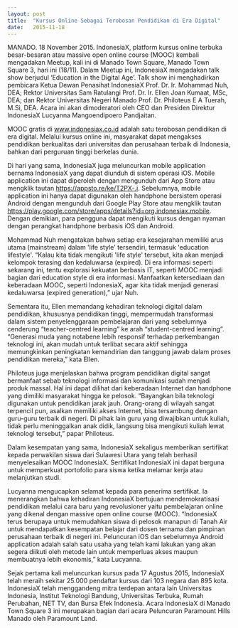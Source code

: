 ```yaml
---
layout: post
title:  "Kursus Online Sebagai Terobosan Pendidikan di Era Digital"
date:   2015-11-18
---
```


MANADO. 18 November 2015. IndonesiaX, platform kursus online terbuka besar-besaran atau massive open online course (MOOC) kembali mengadakan Meetup, kali ini di Manado Town Square, Manado Town Square 3, hari ini (18/11). Dalam Meetup ini, IndonesiaX mengadakan talk show berjudul ‘Education in the Digital Age’. Talk show ini menghadirkan pembicara Ketua Dewan Penasihat IndonesiaX Prof. Dr. Ir. Mohammad Nuh, DEA; Rektor Universitas Sam Ratulangi Prof. Dr. Ir. Ellen Joan Kumaat, MSc, DEA; dan Rektor Universitas Negeri Manado Prof. Dr. Philoteus E A Tuerah, M.Si, DEA. Acara ini akan dimoderatori oleh CEO dan Presiden Direktur IndonesiaX Lucyanna Mangoendipoero Pandjaitan.
 
MOOC gratis di www.indonesiax.co.id adalah satu terobosan pendidikan di era digital. Melalui kursus online ini, masyarakat dapat mengakses pendidikan berkualitas dari universitas dan perusahaan terbaik di Indonesia, bahkan dari perguruan tinggi berkelas dunia.
 
Di hari yang sama, IndonesiaX juga meluncurkan mobile application bernama IndonesiaX yang dapat diunduh di sistem operasi iOS. Mobile application ini dapat diperoleh dengan mengunduh dari App Store atau mengklik tautan https://appsto.re/ke/T2PX-.i. Sebelumnya, mobile application ini hanya dapat digunakan oleh handphone bersistem operasi Android dengan mengunduh dari Google Play Store atau mengklik tautan https://play.google.com/store/apps/details?id=org.indonesiax.mobile. Dengan demikian, para pengguna dapat mengikuti kursus dengan nyaman dengan perangkat handphone berbasis iOS dan Android.
 
Mohammad Nuh mengatakan bahwa setiap era kesejarahan memiliki arus utama (mainstream) dalam 'life style' tersendiri, termasuk 'education lifestyle'. “Kalau kita tidak mengikuti 'life style' tersebut, kita akan menjadi kelompok terasing dan kedaluwarsa (expired). Di era informasi seperti sekarang ini, tentu explorasi kekuatan berbasis IT, seperti MOOC menjadi bagian dari education style di era informasi. Manfaatkan ketersediaan dan keberadaan MOOC, seperti IndonesiaX, agar kita tidak menjadi generasi kedaluwarsa (expired generation),” ujar Nuh.
 
Sementara itu, Ellen memandang kehadiran teknologi digital dalam pendidikan, khususnya pendidikan tinggi, mempermudah transformasi dalam sistem penyelenggaraan pembelajaran dari yang sebelumnya cenderung “teacher-centred learning” ke arah “student-centred learning”. “Generasi muda yang notabene lebih responsif terhadap perkembangan teknologi ini, akan mudah untuk terlibat secara aktif sehingga memungkinkan peningkatan kemandirian dan tanggung jawab dalam proses pendidikan mereka,” kata Ellen.
 
Philoteus juga menjelaskan bahwa program pendidikan digital sangat bermanfaat sebab teknologi informasi dan komunikasi sudah menjadi produk massal. Hal ini dapat dilihat dari keberadaan Internet dan handphone yang dimiliki masyarakat hingga ke pelosok. “Bayangkan bila teknologi digunakan untuk pendidikan jarak jauh. Orang-orang di wilayah sangat terpencil pun, asalkan memiliki akses Internet, bisa tersambung dengan guru-guru terbaik di negeri. Di pihak lain guru yang diwajibkan untuk kuliah, tidak perlu meninggalkan anak didik, langsung bisa mengikuti kuliah lewat teknologi tersebut,” papar Philoteus.
 
Dalam kesempatan yang sama, IndonesiaX sekaligus memberikan sertifikat kepada perwakilan siswa dari Sulawesi Utara yang telah berhasil menyelesaikan MOOC IndonesiaX. Sertifikat IndonesiaX ini dapat berguna untuk memperkuat portofolio para siswa ketika melamar kerja atau melanjutkan studi.
 
Lucyanna mengucapkan selamat kepada para penerima sertifikat. Ia menerangkan bahwa kehadiran IndonesiaX bertujuan mendemokratisasi pendidikan melalui cara baru yang revolusioner yaitu pembelajaran online yang dikenal dengan massive open online course (MOOC). “IndonesiaX terus berupaya untuk memudahkan siswa di pelosok manapun di Tanah Air untuk mendapatkan kesempatan belajar dari dosen ternama dan pimpinan perusahaan terbaik di negeri ini. Peluncuran iOS dan sebelumnya Android application adalah salah satu usaha yang telah kami lakukan yang akan segera diikuti oleh metode lain untuk memperluas akses maupun membuatnya lebih ekonomis,” kata Lucyanna.
 
Sejak pertama kali meluncurkan kursus pada 17 Agustus 2015, IndonesiaX telah meraih sekitar 25.000 pendaftar kursus dari 103 negara dan 895 kota. IndonesiaX telah menggandeng mitra terdepan antara lain Universitas Indonesia, Institut Teknologi Bandung, Universitas Terbuka, Rumah Perubahan, NET TV, dan Bursa Efek Indonesia. Acara IndonesiaX di Manado Town Square 3 ini merupakan bagian dari acara Peluncuran Paramount Hills Manado oleh Paramount Land.
 
